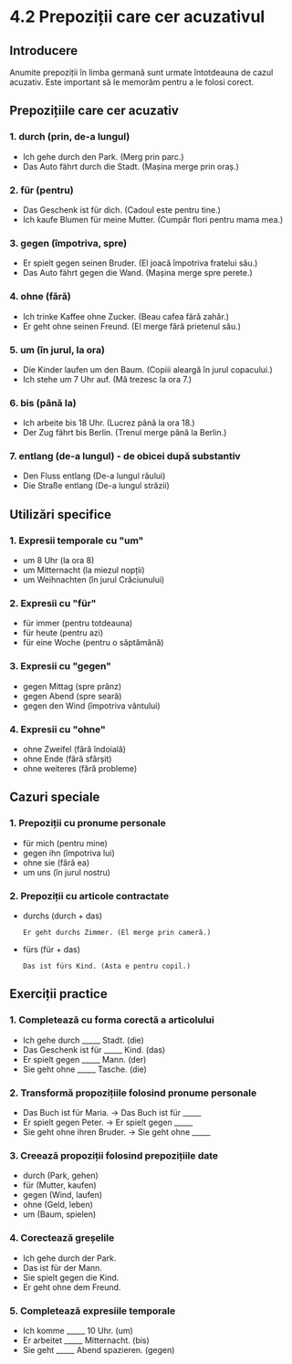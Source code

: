 # 4.2 Prepoziții care cer acuzativul

## Introducere
Anumite prepoziții în limba germană sunt urmate întotdeauna de cazul acuzativ. Este important să le memorăm pentru a le folosi corect.

## Prepozițiile care cer acuzativ

### 1. durch (prin, de-a lungul)
- Ich gehe durch den Park. (Merg prin parc.)
- Das Auto fährt durch die Stadt. (Mașina merge prin oraș.)

### 2. für (pentru)
- Das Geschenk ist für dich. (Cadoul este pentru tine.)
- Ich kaufe Blumen für meine Mutter. (Cumpăr flori pentru mama mea.)

### 3. gegen (împotriva, spre)
- Er spielt gegen seinen Bruder. (El joacă împotriva fratelui său.)
- Das Auto fährt gegen die Wand. (Mașina merge spre perete.)

### 4. ohne (fără)
- Ich trinke Kaffee ohne Zucker. (Beau cafea fără zahăr.)
- Er geht ohne seinen Freund. (El merge fără prietenul său.)

### 5. um (în jurul, la ora)
- Die Kinder laufen um den Baum. (Copiii aleargă în jurul copacului.)
- Ich stehe um 7 Uhr auf. (Mă trezesc la ora 7.)

### 6. bis (până la)
- Ich arbeite bis 18 Uhr. (Lucrez până la ora 18.)
- Der Zug fährt bis Berlin. (Trenul merge până la Berlin.)

### 7. entlang (de-a lungul) - de obicei după substantiv
- Den Fluss entlang (De-a lungul râului)
- Die Straße entlang (De-a lungul străzii)

## Utilizări specifice

### 1. Expresii temporale cu "um"
- um 8 Uhr (la ora 8)
- um Mitternacht (la miezul nopții)
- um Weihnachten (în jurul Crăciunului)

### 2. Expresii cu "für"
- für immer (pentru totdeauna)
- für heute (pentru azi)
- für eine Woche (pentru o săptămână)

### 3. Expresii cu "gegen"
- gegen Mittag (spre prânz)
- gegen Abend (spre seară)
- gegen den Wind (împotriva vântului)

### 4. Expresii cu "ohne"
- ohne Zweifel (fără îndoială)
- ohne Ende (fără sfârșit)
- ohne weiteres (fără probleme)

## Cazuri speciale

### 1. Prepoziții cu pronume personale
- für mich (pentru mine)
- gegen ihn (împotriva lui)
- ohne sie (fără ea)
- um uns (în jurul nostru)

### 2. Prepoziții cu articole contractate
- durchs (durch + das)
  ```
  Er geht durchs Zimmer. (El merge prin cameră.)
  ```
- fürs (für + das)
  ```
  Das ist fürs Kind. (Asta e pentru copil.)
  ```

## Exerciții practice

### 1. Completează cu forma corectă a articolului
- Ich gehe durch _____ Stadt. (die)
- Das Geschenk ist für _____ Kind. (das)
- Er spielt gegen _____ Mann. (der)
- Sie geht ohne _____ Tasche. (die)

### 2. Transformă propozițiile folosind pronume personale
- Das Buch ist für Maria. → Das Buch ist für _____
- Er spielt gegen Peter. → Er spielt gegen _____
- Sie geht ohne ihren Bruder. → Sie geht ohne _____

### 3. Creează propoziții folosind prepozițiile date
- durch (Park, gehen)
- für (Mutter, kaufen)
- gegen (Wind, laufen)
- ohne (Geld, leben)
- um (Baum, spielen)

### 4. Corectează greșelile
- Ich gehe durch der Park.
- Das ist für der Mann.
- Sie spielt gegen die Kind.
- Er geht ohne dem Freund.

### 5. Completează expresiile temporale
- Ich komme _____ 10 Uhr. (um)
- Er arbeitet _____ Mitternacht. (bis)
- Sie geht _____ Abend spazieren. (gegen)
